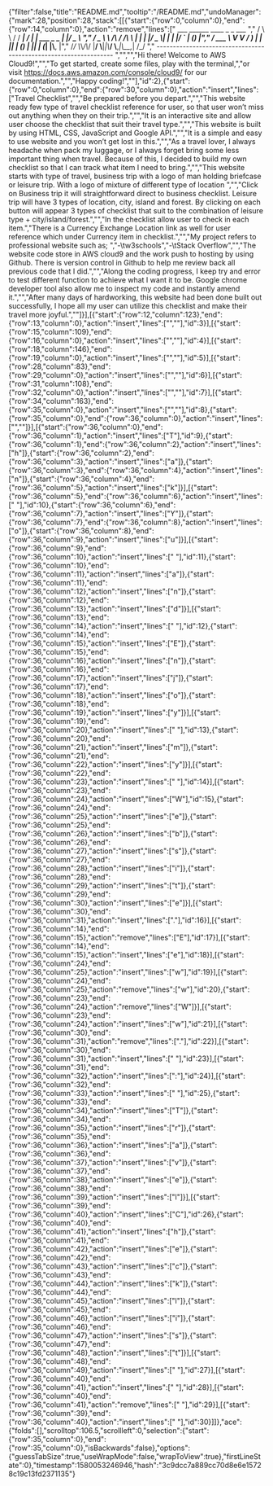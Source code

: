 {"filter":false,"title":"README.md","tooltip":"/README.md","undoManager":{"mark":28,"position":28,"stack":[[{"start":{"row":0,"column":0},"end":{"row":14,"column":0},"action":"remove","lines":["         ___        ______     ____ _                 _  ___  ","        / \\ \\      / / ___|   / ___| | ___  _   _  __| |/ _ \\ ","       / _ \\ \\ /\\ / /\\___ \\  | |   | |/ _ \\| | | |/ _` | (_) |","      / ___ \\ V  V /  ___) | | |___| | (_) | |_| | (_| |\\__, |","     /_/   \\_\\_/\\_/  |____/   \\____|_|\\___/ \\__,_|\\__,_|  /_/ "," ----------------------------------------------------------------- ","","","Hi there! Welcome to AWS Cloud9!","","To get started, create some files, play with the terminal,","or visit https://docs.aws.amazon.com/console/cloud9/ for our documentation.","","Happy coding!",""],"id":2},{"start":{"row":0,"column":0},"end":{"row":30,"column":0},"action":"insert","lines":["Travel Checklist","","Be prepared before you depart.","","This website ready few type of travel checklist reference for user, so that user won’t miss out anything when they on their trip.","","It is an interactive site and allow user choose the checklist that suit their travel type.","","This website is built by using HTML, CSS, JavaScript and Google API.","","It is a simple and easy to use website and you won’t get lost in this.","","As a travel lover, I always headache when pack my luggage, or I always forget bring some less important thing when travel. Because of this, I decided to build my own checklist so that I can track what item I need to bring.","","This website starts with type of travel, business trip with a logo of man holding briefcase or leisure trip. With a logo of mixture of different type of location ","","Click on Business trip it will straightforward direct to business checklist. Leisure trip will have 3 types of location, city, island and forest. By clicking on each button will appear 3 types of checklist that suit to the combination of leisure type + city/island/forest.","","In the checklist allow user to check in each item.","There is a Currency Exchange Location link as well for user reference which under Currency item in checklist.","","My project refers to professional website such as; ","-\tw3schools","-\tStack Overflow","","The website code store in AWS cloud9 and the work push to hosting by using Github. There is version control in Github to help me review back all previous code that I did.","","Along the coding progress, I keep try and error to test different function to achieve what I want it to be. Google chrome developer tool also allow me to inspect my code and instantly amend it.","","After many days of hardworking, this website had been done built out successfully, I hope all my user can utilize this checklist and make their travel more joyful.",""]}],[{"start":{"row":12,"column":123},"end":{"row":13,"column":0},"action":"insert","lines":["",""],"id":3}],[{"start":{"row":15,"column":109},"end":{"row":16,"column":0},"action":"insert","lines":["",""],"id":4}],[{"start":{"row":18,"column":146},"end":{"row":19,"column":0},"action":"insert","lines":["",""],"id":5}],[{"start":{"row":28,"column":83},"end":{"row":29,"column":0},"action":"insert","lines":["",""],"id":6}],[{"start":{"row":31,"column":108},"end":{"row":32,"column":0},"action":"insert","lines":["",""],"id":7}],[{"start":{"row":34,"column":163},"end":{"row":35,"column":0},"action":"insert","lines":["",""],"id":8},{"start":{"row":35,"column":0},"end":{"row":36,"column":0},"action":"insert","lines":["",""]}],[{"start":{"row":36,"column":0},"end":{"row":36,"column":1},"action":"insert","lines":["T"],"id":9},{"start":{"row":36,"column":1},"end":{"row":36,"column":2},"action":"insert","lines":["h"]},{"start":{"row":36,"column":2},"end":{"row":36,"column":3},"action":"insert","lines":["a"]},{"start":{"row":36,"column":3},"end":{"row":36,"column":4},"action":"insert","lines":["n"]},{"start":{"row":36,"column":4},"end":{"row":36,"column":5},"action":"insert","lines":["k"]}],[{"start":{"row":36,"column":5},"end":{"row":36,"column":6},"action":"insert","lines":[" "],"id":10},{"start":{"row":36,"column":6},"end":{"row":36,"column":7},"action":"insert","lines":["Y"]},{"start":{"row":36,"column":7},"end":{"row":36,"column":8},"action":"insert","lines":["o"]},{"start":{"row":36,"column":8},"end":{"row":36,"column":9},"action":"insert","lines":["u"]}],[{"start":{"row":36,"column":9},"end":{"row":36,"column":10},"action":"insert","lines":[" "],"id":11},{"start":{"row":36,"column":10},"end":{"row":36,"column":11},"action":"insert","lines":["a"]},{"start":{"row":36,"column":11},"end":{"row":36,"column":12},"action":"insert","lines":["n"]},{"start":{"row":36,"column":12},"end":{"row":36,"column":13},"action":"insert","lines":["d"]}],[{"start":{"row":36,"column":13},"end":{"row":36,"column":14},"action":"insert","lines":[" "],"id":12},{"start":{"row":36,"column":14},"end":{"row":36,"column":15},"action":"insert","lines":["E"]},{"start":{"row":36,"column":15},"end":{"row":36,"column":16},"action":"insert","lines":["n"]},{"start":{"row":36,"column":16},"end":{"row":36,"column":17},"action":"insert","lines":["j"]},{"start":{"row":36,"column":17},"end":{"row":36,"column":18},"action":"insert","lines":["o"]},{"start":{"row":36,"column":18},"end":{"row":36,"column":19},"action":"insert","lines":["y"]}],[{"start":{"row":36,"column":19},"end":{"row":36,"column":20},"action":"insert","lines":[" "],"id":13},{"start":{"row":36,"column":20},"end":{"row":36,"column":21},"action":"insert","lines":["m"]},{"start":{"row":36,"column":21},"end":{"row":36,"column":22},"action":"insert","lines":["y"]}],[{"start":{"row":36,"column":22},"end":{"row":36,"column":23},"action":"insert","lines":[" "],"id":14}],[{"start":{"row":36,"column":23},"end":{"row":36,"column":24},"action":"insert","lines":["W"],"id":15},{"start":{"row":36,"column":24},"end":{"row":36,"column":25},"action":"insert","lines":["e"]},{"start":{"row":36,"column":25},"end":{"row":36,"column":26},"action":"insert","lines":["b"]},{"start":{"row":36,"column":26},"end":{"row":36,"column":27},"action":"insert","lines":["s"]},{"start":{"row":36,"column":27},"end":{"row":36,"column":28},"action":"insert","lines":["i"]},{"start":{"row":36,"column":28},"end":{"row":36,"column":29},"action":"insert","lines":["t"]},{"start":{"row":36,"column":29},"end":{"row":36,"column":30},"action":"insert","lines":["e"]}],[{"start":{"row":36,"column":30},"end":{"row":36,"column":31},"action":"insert","lines":["."],"id":16}],[{"start":{"row":36,"column":14},"end":{"row":36,"column":15},"action":"remove","lines":["E"],"id":17}],[{"start":{"row":36,"column":14},"end":{"row":36,"column":15},"action":"insert","lines":["e"],"id":18}],[{"start":{"row":36,"column":24},"end":{"row":36,"column":25},"action":"insert","lines":["w"],"id":19}],[{"start":{"row":36,"column":24},"end":{"row":36,"column":25},"action":"remove","lines":["w"],"id":20},{"start":{"row":36,"column":23},"end":{"row":36,"column":24},"action":"remove","lines":["W"]}],[{"start":{"row":36,"column":23},"end":{"row":36,"column":24},"action":"insert","lines":["w"],"id":21}],[{"start":{"row":36,"column":30},"end":{"row":36,"column":31},"action":"remove","lines":["."],"id":22}],[{"start":{"row":36,"column":30},"end":{"row":36,"column":31},"action":"insert","lines":[" "],"id":23}],[{"start":{"row":36,"column":31},"end":{"row":36,"column":32},"action":"insert","lines":[":"],"id":24}],[{"start":{"row":36,"column":32},"end":{"row":36,"column":33},"action":"insert","lines":[" "],"id":25},{"start":{"row":36,"column":33},"end":{"row":36,"column":34},"action":"insert","lines":["T"]},{"start":{"row":36,"column":34},"end":{"row":36,"column":35},"action":"insert","lines":["r"]},{"start":{"row":36,"column":35},"end":{"row":36,"column":36},"action":"insert","lines":["a"]},{"start":{"row":36,"column":36},"end":{"row":36,"column":37},"action":"insert","lines":["v"]},{"start":{"row":36,"column":37},"end":{"row":36,"column":38},"action":"insert","lines":["e"]},{"start":{"row":36,"column":38},"end":{"row":36,"column":39},"action":"insert","lines":["l"]}],[{"start":{"row":36,"column":39},"end":{"row":36,"column":40},"action":"insert","lines":["C"],"id":26},{"start":{"row":36,"column":40},"end":{"row":36,"column":41},"action":"insert","lines":["h"]},{"start":{"row":36,"column":41},"end":{"row":36,"column":42},"action":"insert","lines":["e"]},{"start":{"row":36,"column":42},"end":{"row":36,"column":43},"action":"insert","lines":["c"]},{"start":{"row":36,"column":43},"end":{"row":36,"column":44},"action":"insert","lines":["k"]},{"start":{"row":36,"column":44},"end":{"row":36,"column":45},"action":"insert","lines":["l"]},{"start":{"row":36,"column":45},"end":{"row":36,"column":46},"action":"insert","lines":["i"]},{"start":{"row":36,"column":46},"end":{"row":36,"column":47},"action":"insert","lines":["s"]},{"start":{"row":36,"column":47},"end":{"row":36,"column":48},"action":"insert","lines":["t"]}],[{"start":{"row":36,"column":48},"end":{"row":36,"column":49},"action":"insert","lines":[" "],"id":27}],[{"start":{"row":36,"column":40},"end":{"row":36,"column":41},"action":"insert","lines":[" "],"id":28}],[{"start":{"row":36,"column":40},"end":{"row":36,"column":41},"action":"remove","lines":[" "],"id":29}],[{"start":{"row":36,"column":39},"end":{"row":36,"column":40},"action":"insert","lines":[" "],"id":30}]]},"ace":{"folds":[],"scrolltop":106.5,"scrollleft":0,"selection":{"start":{"row":35,"column":0},"end":{"row":35,"column":0},"isBackwards":false},"options":{"guessTabSize":true,"useWrapMode":false,"wrapToView":true},"firstLineState":0},"timestamp":1580053246946,"hash":"3c9dcc7a889cc70d8e6e15728c19c13fd2371135"}